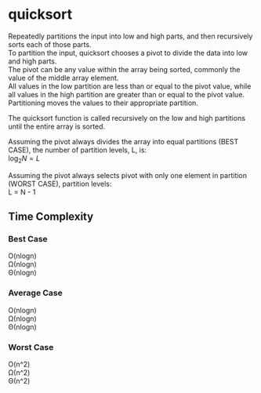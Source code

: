 # quicksort
Repeatedly partitions the input into low and high parts, and then recursively sorts each of those parts.  
To partition the input, quicksort chooses a pivot to divide the data into low and high parts.  
The pivot can be any value within the array being sorted, commonly the value of the middle array element.  
All values in the low partition are less than or equal to the pivot value, while all values in the high partition are greater than or equal to the pivot value.  Partitioning moves the values to their appropriate partition.

The quicksort function is called recursively on the low and high partitions until the entire array is sorted.

Assuming the pivot always divides the array into equal partitions (BEST CASE), the number of partition levels, L, is:  
$`\log_{2}N = L`$

Assuming the pivot always selects pivot with only one element in partition (WORST CASE), partition levels:  
L = N - 1

## Time Complexity
### Best Case
O(nlogn)  
Ω(nlogn)  
Θ(nlogn)  

### Average Case
O(nlogn)  
Ω(nlogn)  
Θ(nlogn)  

### Worst Case
O(n^2)  
Ω(n^2)  
Θ(n^2)  
